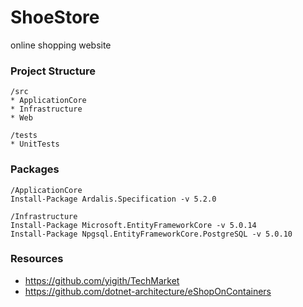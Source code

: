 # ShoeStore

online shopping website

### Project Structure
```
/src
* ApplicationCore
* Infrastructure
* Web

/tests
* UnitTests
```

### Packages

```
/ApplicationCore
Install-Package Ardalis.Specification -v 5.2.0 

/Infrastructure
Install-Package Microsoft.EntityFrameworkCore -v 5.0.14
Install-Package Npgsql.EntityFrameworkCore.PostgreSQL -v 5.0.10
```

### Resources

* https://github.com/yigith/TechMarket
* https://github.com/dotnet-architecture/eShopOnContainers